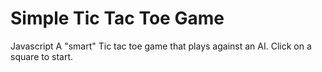 # Simple Tic Tac Toe Game 
Javascript 
A "smart" Tic tac toe game that plays against an AI. 
Click on a square to start. 
